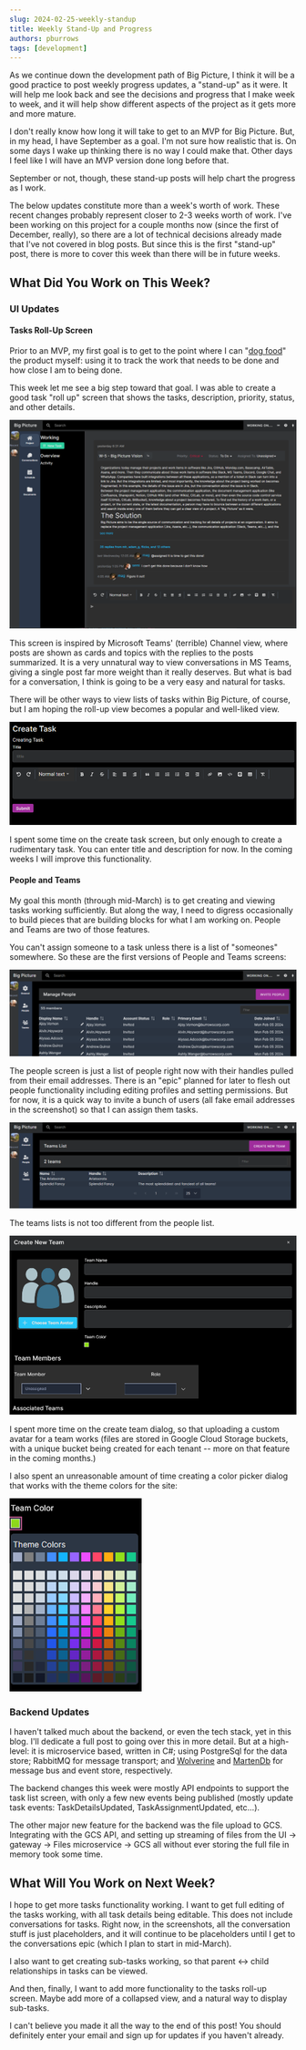 ```yaml
---
slug: 2024-02-25-weekly-standup
title: Weekly Stand-Up and Progress
authors: pburrows
tags: [development]
---
```


As we continue down the development path of Big Picture, I think it will be a good practice to post weekly progress updates, a "stand-up" as it were. It will help me look back and see the decisions and progress that I make week to week, and it will help show different aspects of the project as it gets more and more mature. 

I don't really know how long it will take to get to an MVP for Big Picture. But, in my head, I have September as a goal. I'm not sure how realistic that is. On some days I wake up thinking there is no way I could make that. Other days I feel like I will have an MVP version done long before that.

September or not, though, these stand-up posts will help chart the progress as I work.

The below updates constitute more than a week's worth of work. These recent changes probably represent closer to 2-3 weeks worth of work. I've been working on this project for a couple months now (since the first of December, really), so there are a lot of technical decisions already made that I've not covered in blog posts. But since this is the first "stand-up" post, there is more to cover this week than there will be in future weeks.

<!--truncate-->

## What Did You Work on This Week?

### UI Updates

#### Tasks Roll-Up Screen

Prior to an MVP, my first goal is to get to the point where I can "[dog food](https://en.wikipedia.org/wiki/Eating_your_own_dog_food)" the product myself: using it to track the work that needs to be done and how close I am to being done. 

This week let me see a big step toward that goal. I was able to create a good task "roll up" screen that shows the tasks, description, priority, status, and other details.

![Task Rollup Screenshot](./task-rollup-screenshot.png)

This screen is inspired by Microsoft Teams' (terrible) Channel view, where posts are shown as cards and topics with the replies to the posts summarized. It is a very unnatural way to view conversations in MS Teams, giving a single post far more weight than it really deserves. But what is bad for a conversation, I think is going to be a very easy and natural for tasks.

There will be other ways to view lists of tasks within Big Picture, of course, but I am hoping the roll-up view becomes a popular and well-liked view.

![Create Task](./create-task-screenshot.png)

I spent some time on the create task screen, but only enough to create a rudimentary task. You can enter title and description for now. In the coming weeks I will improve this functionality.


#### People and Teams

My goal this month (through mid-March) is to get creating and viewing tasks working sufficiently. But along the way, I need to digress occasionally to build pieces that are building blocks for what I am working on. People and Teams are two of those features. 

You can't assign someone to a task unless there is a list of "someones" somewhere. So these are the first versions of People and Teams screens:

![People Screenshot](./people-screenshot.png)

The people screen is just a list of people right now with their handles pulled from their email addresses. There is an "epic" planned for later to flesh out people functionality including editing profiles and setting permissions. But for now, it is a quick way to invite a bunch of users (all fake email addresses in the screenshot) so that I can assign them tasks.

![Teams Screenshot](./teams-screenshot.png)

The teams lists is not too different from the people list. 

![Create Team Screenshot](./create-team-screenshot.png)

I spent more time on the create team dialog, so that uploading a custom avatar for a team works (files are stored in Google Cloud Storage buckets, with a unique bucket being created for each tenant -- more on that feature in the coming months.)

I also spent an unreasonable amount of time creating a color picker dialog that works with the theme colors for the site:

![Color Picker](./colors-dropdown.png)

### Backend Updates

I haven't talked much about the backend, or even the tech stack, yet in this blog. I'll dedicate a full post to going over this in more detail. But at a high-level: it is microservice based, written in C#; using PostgreSql for the data store; RabbitMQ for message transport; and [Wolverine](https://wolverine.netlify.app/) and [MartenDb](https://martendb.io/) for message bus and event store, respectively.

The backend changes this week were mostly API endpoints to support the task list screen, with only a few new events being published (mostly update task events: TaskDetailsUpdated, TaskAssignmentUpdated, etc...).

The other major new feature for the backend was the file upload to GCS. Integrating with the GCS API, and setting up streaming of files from the UI -> gateway -> Files microservice -> GCS all without ever storing the full file in memory took some time.

## What Will You Work on Next Week?

I hope to get more tasks functionality working. I want to get full editing of the tasks working, with all task details being editable. This does not include conversations for tasks. Right now, in the screenshots, all the conversation stuff is just placeholders, and it will continue to be placeholders until I get to the conversations epic (which I plan to start in mid-March).

I also want to get creating sub-tasks working, so that parent ↔ child relationships in tasks can be viewed.

And then, finally, I want to add more functionality to the tasks roll-up screen. Maybe add more of a collapsed view, and a natural way to display sub-tasks.

I can't believe you made it all the way to the end of this post! You should definitely enter your email and sign up for updates if you haven't already. 
